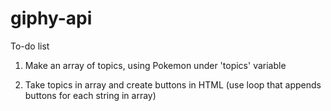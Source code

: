 # giphy-api

To-do list

1. Make an array of topics, using Pokemon
    under 'topics' variable

2. Take topics in array and create buttons in HTML (use loop that appends buttons for each string in array)